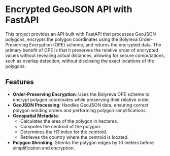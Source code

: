 # Encrypted GeoJSON API with FastAPI

This project provides an API built with FastAPI that processes GeoJSON polygons, encrypts the polygon coordinates using the Bolyreva Order-Preserving Encryption (OPE) scheme, and returns the encrypted data. The primary benefit of OPE is that it preserves the relative order of encrypted values without revealing actual distances, allowing for secure computations, such as overlap detection, without disclosing the exact locations of the polygons.

## Features

- **Order-Preserving Encryption**: Uses the Bolyreva OPE scheme to encrypt polygon coordinates while preserving their relative order.
- **GeoJSON Processing**: Handles GeoJSON data, ensuring correct polygon winding orders and performing polygon simplifications.
- **Geospatial Metadata**:
  - Calculates the area of the polygon in hectares.
  - Computes the centroid of the polygon.
  - Determines the H3 index for the centroid.
  - Retrieves the country where the centroid is located.
- **Polygon Shrinking**: Shrinks the polygon edges by 10 meters before simplification and encryption.
